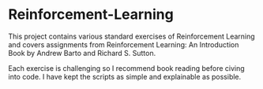 # Reinforcement-Learning
This project contains various standard exercises of Reinforcement Learning and covers assignments from Reinforcement Learning: An Introduction
Book by Andrew Barto and Richard S. Sutton.

Each exercise is challenging so I recommend book reading before civing into code. I have kept the scripts as simple and explainable as possible.
